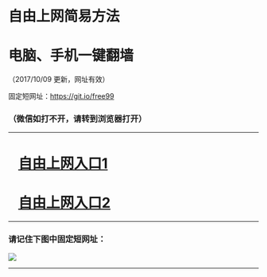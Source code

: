 ﻿# 自由上网简易方法

# 电脑、手机一键翻墙

（2017/10/09 更新，网址有效）

固定短网址：https://git.io/free99

### （微信如打不开，请转到浏览器打开）


***





# &nbsp;&nbsp; <a href="http://ft1138718101.fwq-tz-1001.info/fwqtz01.html?t=10090018985 " target="_blank">自由上网入口1</a>
# &nbsp;&nbsp; <a href="http://ft2442532150.fwq-tz-1002.info/fwqtz02.html?t=100900117193 " target="_blank">自由上网入口2</a>
***

### 请记住下图中固定短网址：

<img src="https://s3-us-west-2.amazonaws.com/fwq-1001/yjfq-20170905okok.png" /> 


***


